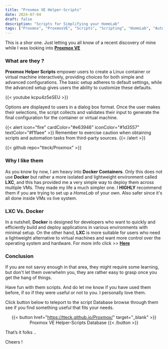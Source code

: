 ```yaml
---
title: "Proxmox VE Helper-Scripts"
date: 2024-07-04
draft: false
description: "Scripts for Simplifying your HomeLab"
tags: ["Proxmox", "ProxmoxVE", "Scripts", "Scripting", "HomeLab", "Automation", "Linux"]
---
```

This is a shor one. Just letting you all know of a recent discovery of mine while I was looking into [**Proxmox VE**](https://www.proxmox.com/en/proxmox-virtual-environment/overview)

### What are they ?

**Proxmox Helper Scripts**  empower users to create a Linux container or virtual machine interactively, providing choices for both simple and advanced configurations. The basic setup adheres to default settings, while the advanced setup gives users the ability to customize these defaults.

{{< youtube kcpu4z5eSEU >}}

Options are displayed to users in a dialog box format. Once the user makes their selections, the script collects and validates their input to generate the final configuration for the container or virtual machine.

{{< alert icon="fire" cardColor="#e63946" iconColor="#1d3557" textColor="#f1faee" >}}
Remember to exercise caution when obtaining scripts and automation tasks from third-party sources.
{{< /alert >}}

{{< github repo="tteck/Proxmox" >}}

### Why I like them

As you know by now, I am heavy into **Docker Containers**. Only this does not use **Docker** but rather a more isolated and lightweight environment called **LXC**, and this has provided me a very simple way to deploy them across multiple VMs. They made my life a much simpler one. I **HIGHLY** recommend them if you are trying to set up a *HomeLab* of your own. Also safer since it's all done inside VMs vs live system.

### LXC Vs. Docker

In a nutshell, **Docker** is designed for developers who want to quickly and efficiently build and deploy applications in various environments with minimal setup. On the other hand, **LXC** is more suitable for users who need a lightweight alternative to virtual machines and want more control over the operating system and hardware. For more info click >> [**Here**](https://www.docker.com/blog/lxc-vs-docker/)

### Conclusion

If you are not savvy enough in that area, they might require some learning, but don't let them overwhelm you, they are rather easy to grasp once you get the hang of things.

Have fun with them scripts. And do let me know if you have used them before, if so if they were useful or not to you. I personally love them.

Click button below to teleport to the script Database browse through them see if you find something useful that fits your needs.

<div align="center">

{{< button href="https://tteck.github.io/Proxmox/" target="_blank" >}}
Proxmox VE Helper-Scripts Database
{{< /button >}}

</div>

That’s it folks ..

Cheers !
